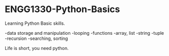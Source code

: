 # ENGG1330-Python-Basics

Learning Python Basic skills.

-data storage and manipulation
-looping
-functions
-array, list
-string
-tuple
-recursion
-searching, sorting

Life is short, you need python.

